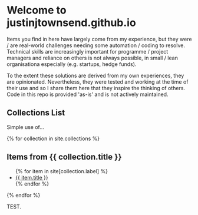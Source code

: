 # Welcome to justinjtownsend.github.io
Items you find in here have largely come from my experience, but they were / are real-world challenges needing some automation / coding to resolve. Technical skills are increasingly important for programme / project managers and reliance on others is not always possible, in small / lean organisationa especially (e.g. startups, hedge funds).

To the extent these solutions are derived from my own experiences, they are opinionated. Nevertheless, they were tested and working at the time of their use and so I share them here that they inspire the thinking of others. Code in this repo is provided 'as-is' and is not actively maintained.

## Collections List
Simple use of...

{% for collection in site.collections %}
  <h2>Items from {{ collection.title }}</h2>
  <ul>
    {% for item in site[collection.label] %}
      <li><a href="{{ item.url }}">{{ item.title }}</a></li>
    {% endfor %}
  </ul>
{% endfor %}

TEST.
